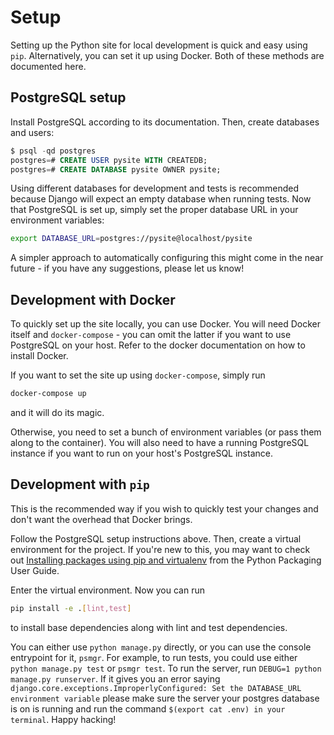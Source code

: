 # Setup

Setting up the Python site for local development
is quick and easy using `pip`.
Alternatively, you can set it up using Docker.
Both of these methods are documented here.

## PostgreSQL setup

Install PostgreSQL according to its documentation.
Then, create databases and users:

```sql
$ psql -qd postgres
postgres=# CREATE USER pysite WITH CREATEDB;
postgres=# CREATE DATABASE pysite OWNER pysite;
```

Using different databases for development
and tests is recommended because Django
will expect an empty database when running tests.
Now that PostgreSQL is set up, simply set the proper database URL
in your environment variables:

```sh
export DATABASE_URL=postgres://pysite@localhost/pysite
```

A simpler approach to automatically configuring this might come in the
near future - if you have any suggestions, please let us know!

## Development with Docker

To quickly set up the site locally, you can use Docker.
You will need Docker itself and `docker-compose` -
you can omit the latter if you want to use PostgreSQL on
your host. Refer to the docker documentation on how to install Docker.

If you want to set the site up using `docker-compose`, simply run

```sh
docker-compose up
```

and it will do its magic.

Otherwise, you need to set a bunch of environment variables (or pass them along to
the container). You will also need to have a running PostgreSQL instance if you want
to run on your host's PostgreSQL instance.

## Development with `pip`

This is the recommended way if you wish to quickly test your changes and don't want
the overhead that Docker brings.

Follow the PostgreSQL setup instructions above. Then, create a virtual environment
for the project. If you're new to this, you may want to check out [Installing packages
using pip and virtualenv](https://packaging.python.org/guides/installing-using-pip-and-virtualenv/)
from the Python Packaging User Guide.

Enter the virtual environment. Now you can run

```sh
pip install -e .[lint,test]
```

to install base dependencies along with lint and test dependencies.

You can either use `python manage.py` directly, or you can use the console
entrypoint for it, `psmgr`. For example, to run tests, you could use either `python manage.py test` or `psmgr test`.
To run the server, run `DEBUG=1 python manage.py runserver`. If it gives you an error saying
`django.core.exceptions.ImproperlyConfigured: Set the DATABASE_URL environment variable` please make sure the server your postgres database is on is running
and run the command `$(export cat .env) in your terminal`. Happy hacking!
